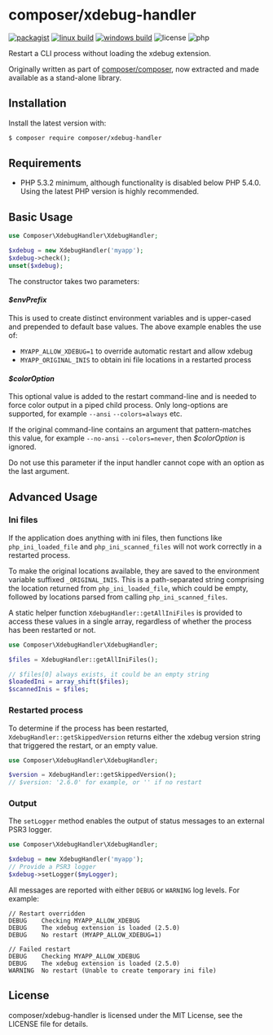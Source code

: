 # composer/xdebug-handler

[![packagist](https://img.shields.io/packagist/v/composer/xdebug-handler.svg)](https://packagist.org/packages/composer/xdebug-handler)
[![linux build](https://img.shields.io/travis/composer/xdebug-handler/master.svg?label=linux+build)](https://travis-ci.org/composer/xdebug-handler)
[![windows build](https://img.shields.io/appveyor/ci/Seldaek/xdebug-handler/master.svg?label=windows+build)](https://ci.appveyor.com/project/Seldaek/xdebug-handler)
![license](https://img.shields.io/github/license/composer/xdebug-handler.svg)
![php](https://img.shields.io/packagist/php-v/composer/xdebug-handler.svg?colorB=8892BF&label=php)

Restart a CLI process without loading the xdebug extension.

Originally written as part of [composer/composer](https://github.com/composer/composer),
now extracted and made available as a stand-alone library.

## Installation

Install the latest version with:

```bash
$ composer require composer/xdebug-handler
```

## Requirements

* PHP 5.3.2 minimum, although functionality is disabled below PHP 5.4.0. Using the latest PHP version is highly recommended.

## Basic Usage
```php
use Composer\XdebugHandler\XdebugHandler;

$xdebug = new XdebugHandler('myapp');
$xdebug->check();
unset($xdebug);
```

The constructor takes two parameters:

#### _$envPrefix_
This is used to create distinct environment variables and is upper-cased and prepended to default base values. The above example enables the use of:

- `MYAPP_ALLOW_XDEBUG=1` to override automatic restart and allow xdebug
- `MYAPP_ORIGINAL_INIS` to obtain ini file locations in a restarted process

#### _$colorOption_
This optional value is added to the restart command-line and is needed to force color output in a piped child process. Only long-options are supported, for example `--ansi` `--colors=always` etc.

If the original command-line contains an argument that pattern-matches this value, for example `--no-ansi` `--colors=never`, then _$colorOption_ is ignored.

Do not use this parameter if the input handler cannot cope with an option as the last argument.

## Advanced Usage

### Ini files
If the application does anything with ini files, then functions like `php_ini_loaded_file` and `php_ini_scanned_files` will not work correctly in a restarted process.

To make the original locations available, they are saved to the environment variable suffixed `_ORIGINAL_INIS`. This is a path-separated string comprising the location returned from `php_ini_loaded_file`, which could be empty, followed by locations parsed from calling `php_ini_scanned_files`.

A static helper function `XdebugHandler::getAllIniFiles` is provided to access these values in a single array, regardless of whether the process has been restarted or not.

```php
use Composer\XdebugHandler\XdebugHandler;

$files = XdebugHandler::getAllIniFiles();

// $files[0] always exists, it could be an empty string
$loadedIni = array_shift($files);
$scannedInis = $files;
```

### Restarted process
To determine if the process has been restarted, `XdebugHandler::getSkippedVersion` returns either the xdebug version string that triggered the restart, or an empty value.

```php
use Composer\XdebugHandler\XdebugHandler;

$version = XdebugHandler::getSkippedVersion();
// $version: '2.6.0' for example, or '' if no restart
```

### Output
The `setLogger` method enables the output of status messages to an external PSR3 logger.

```php
use Composer\XdebugHandler\XdebugHandler;

$xdebug = new XdebugHandler('myapp');
// Provide a PSR3 logger
$xdebug->setLogger($myLogger);
```

All messages are reported with either `DEBUG` or `WARNING` log levels. For example:

```
// Restart overridden
DEBUG    Checking MYAPP_ALLOW_XDEBUG
DEBUG    The xdebug extension is loaded (2.5.0)
DEBUG    No restart (MYAPP_ALLOW_XDEBUG=1)

// Failed restart
DEBUG    Checking MYAPP_ALLOW_XDEBUG
DEBUG    The xdebug extension is loaded (2.5.0)
WARNING  No restart (Unable to create temporary ini file)
```

## License
composer/xdebug-handler is licensed under the MIT License, see the LICENSE file for details.
